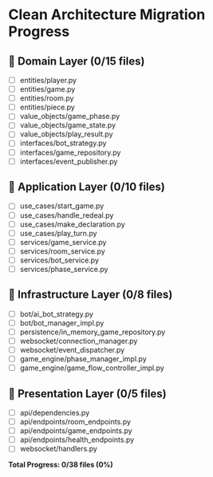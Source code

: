 # Clean Architecture Migration Progress

## 🔴 Domain Layer (0/15 files)
- [ ] entities/player.py
- [ ] entities/game.py
- [ ] entities/room.py
- [ ] entities/piece.py
- [ ] value_objects/game_phase.py
- [ ] value_objects/game_state.py
- [ ] value_objects/play_result.py
- [ ] interfaces/bot_strategy.py
- [ ] interfaces/game_repository.py
- [ ] interfaces/event_publisher.py

## 🔴 Application Layer (0/10 files)
- [ ] use_cases/start_game.py
- [ ] use_cases/handle_redeal.py
- [ ] use_cases/make_declaration.py
- [ ] use_cases/play_turn.py
- [ ] services/game_service.py
- [ ] services/room_service.py
- [ ] services/bot_service.py
- [ ] services/phase_service.py

## 🔴 Infrastructure Layer (0/8 files)
- [ ] bot/ai_bot_strategy.py
- [ ] bot/bot_manager_impl.py
- [ ] persistence/in_memory_game_repository.py
- [ ] websocket/connection_manager.py
- [ ] websocket/event_dispatcher.py
- [ ] game_engine/phase_manager_impl.py
- [ ] game_engine/game_flow_controller_impl.py

## 🔴 Presentation Layer (0/5 files)
- [ ] api/dependencies.py
- [ ] api/endpoints/room_endpoints.py
- [ ] api/endpoints/game_endpoints.py
- [ ] api/endpoints/health_endpoints.py
- [ ] websocket/handlers.py

**Total Progress: 0/38 files (0%)**
